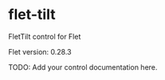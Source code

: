 # flet-tilt
FletTilt control for Flet

Flet version: 0.28.3

TODO: Add your control documentation here.